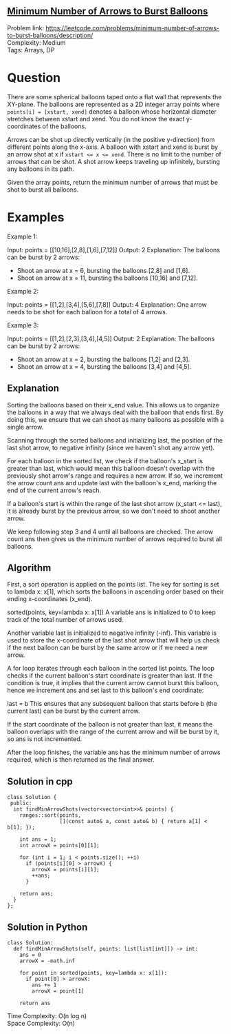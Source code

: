 ## [Minimum Number of Arrows to Burst Balloons](https://leetcode.com/problems/minimum-number-of-arrows-to-burst-balloons/description/)

Problem link: https://leetcode.com/problems/minimum-number-of-arrows-to-burst-balloons/description/ <br>
Complexity: Medium <br>
Tags: Arrays, DP <br>


# Question

There are some spherical balloons taped onto a flat wall that represents the XY-plane. The balloons are represented as a 2D integer array points where `points[i] = [xstart, xend]` denotes a balloon whose horizontal diameter stretches between xstart and xend. You do not know the exact y-coordinates of the balloons.

Arrows can be shot up directly vertically (in the positive y-direction) from different points along the x-axis. A balloon with xstart and xend is burst by an arrow shot at x if `xstart <= x <= xend`. There is no limit to the number of arrows that can be shot. A shot arrow keeps traveling up infinitely, bursting any balloons in its path.

Given the array points, return the minimum number of arrows that must be shot to burst all balloons.

# Examples

Example 1:

Input: points = [[10,16],[2,8],[1,6],[7,12]]
Output: 2
Explanation: The balloons can be burst by 2 arrows:
- Shoot an arrow at x = 6, bursting the balloons [2,8] and [1,6].
- Shoot an arrow at x = 11, bursting the balloons [10,16] and [7,12].

Example 2:

Input: points = [[1,2],[3,4],[5,6],[7,8]]
Output: 4
Explanation: One arrow needs to be shot for each balloon for a total of 4 arrows.

Example 3:

Input: points = [[1,2],[2,3],[3,4],[4,5]]
Output: 2
Explanation: The balloons can be burst by 2 arrows:
- Shoot an arrow at x = 2, bursting the balloons [1,2] and [2,3].
- Shoot an arrow at x = 4, bursting the balloons [3,4] and [4,5].


## Explanation

Sorting the balloons based on their x_end value. This allows us to organize the balloons in a way that we always deal with the balloon that ends first. By doing this, we ensure that we can shoot as many balloons as possible with a single arrow.

Scanning through the sorted balloons and initializing last, the position of the last shot arrow, to negative infinity (since we haven't shot any arrow yet).

For each balloon in the sorted list, we check if the balloon's x_start is greater than last, which would mean this balloon doesn't overlap with the previously shot arrow's range and requires a new arrow. If so, we increment the arrow count ans and update last with the balloon's x_end, marking the end of the current arrow's reach.

If a balloon's start is within the range of the last shot arrow (x_start <= last), it is already burst by the previous arrow, so we don't need to shoot another arrow.

We keep following step 3 and 4 until all balloons are checked. The arrow count ans then gives us the minimum number of arrows required to burst all balloons.

## Algorithm

First, a sort operation is applied on the points list. The key for sorting is set to lambda x: x[1], which sorts the balloons in ascending order based on their ending x-coordinates (x_end).

sorted(points, key=lambda x: x[1])
A variable ans is initialized to 0 to keep track of the total number of arrows used.

Another variable last is initialized to negative infinity (-inf). This variable is used to store the x-coordinate of the last shot arrow that will help us check if the next balloon can be burst by the same arrow or if we need a new arrow.

A for loop iterates through each balloon in the sorted list points. The loop checks if the current balloon's start coordinate is greater than last. If the condition is true, it implies that the current arrow cannot burst this balloon, hence we increment ans and set last to this balloon's end coordinate:

last = b
This ensures that any subsequent balloon that starts before b (the current last) can be burst by the current arrow.

If the start coordinate of the balloon is not greater than last, it means the balloon overlaps with the range of the current arrow and will be burst by it, so ans is not incremented.

After the loop finishes, the variable ans has the minimum number of arrows required, which is then returned as the final answer.

## Solution in cpp
```
class Solution {
 public:
  int findMinArrowShots(vector<vector<int>>& points) {
    ranges::sort(points,
                 [](const auto& a, const auto& b) { return a[1] < b[1]; });

    int ans = 1;
    int arrowX = points[0][1];

    for (int i = 1; i < points.size(); ++i)
      if (points[i][0] > arrowX) {
        arrowX = points[i][1];
        ++ans;
      }

    return ans;
  }
};
```

## Solution in Python
```
class Solution:
  def findMinArrowShots(self, points: list[list[int]]) -> int:
    ans = 0
    arrowX = -math.inf

    for point in sorted(points, key=lambda x: x[1]):
      if point[0] > arrowX:
        ans += 1
        arrowX = point[1]

    return ans
```
Time Complexity: O(n log n) <br>
Space Complexity: O(n)